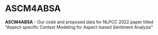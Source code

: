# ASCM4ABSA
**ASCM4ABSA** - Our code and proposed data for NLPCC 2022 paper titled "Aspect-specific Context Modeling for Aspect-based Sentiment Analysis" 

